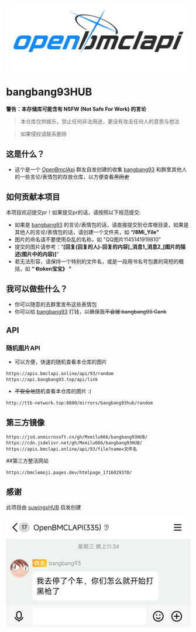 ![blhx-style-logo](./.github/blhx-style-logo.jpg)

# bangbang93HUB
**警告：本存储库可能含有 NSFW (Not Safe For Work) 的言论**
> 本仓库仅供娱乐，禁止任何非法用途，更没有攻击任何人的意思与想法

> 如果侵权请联系删除

## 这是什么？  
- 这个是一个 [OpenBmclApi](https://github.com/bangbang93/openbmclapi) 群友自发创建的收集 [bangbang93](https://github.com/bangbang93) 和群里其他人的一些言论/表情包的存放仓库，以方便查看~~黑历史~~

## 如何贡献本项目
本项目欢迎提交pr！如果提交pr的话，请按照以下规范提交:
- 如果是 [bangbang93](https://github.com/bangbang93) 的言论/表情包的话，请直接提交到仓库根目录，如果是其他人的言论/表情包的话，请创建一个文件夹，如 **“/8Mi_Yile”**
- 图片的命名请不要使用杂乱的名称，如 "QQ图片1145141919810"
- 提交的图片请参考："**[回复(回复的人)-回复的内容]\_消息1\_消息2\_[图片的描述(图片中的内容)]**"
- 若无法形容，请保持一个特别的文件名，或是一段用书名号包裹的简短的概括，如 **“ 《token宝宝》 ”**

## 我可以做些什么？  
- 你可以随意的去群里发布这些表情包  
- 你可以给 [bangbang93](https://afdian.net/@bangbang93) 打钱，以确保我~~不会被 bangbang93 Gank~~
 
## API

### 随机图片API
- 可以方便，快速的随机查看本仓库的图片
```
https://apis.bmclapi.online/api/93/random
https://api.bangbang93.top/api/link
```
- ~~不安全地~~随机查看本仓库的图片 :)
```
http://ttb-network.top:8800/mirrors/bangbang93hub/random
```
## 第三方镜像
```
https://jsd.onmicrosoft.cn/gh/Mxmilu666/bangbang93HUB/
https://cdn.jsdelivr.net/gh/Mxmilu666/bangbang93HUB/
https://apis.bmclapi.online/api/93/file?name=文件名
```
##第三方整活网站
```
https://bmclemoji.pages.dev/htmlpage_1716029370/
```
## 感谢
此项目由 [suwingsHUB](https://github.com/liyxii/suwingsHUB) 启发创建

![bangbang93](./我去停了个车_你们怎么开始打黑枪了.jpg)
